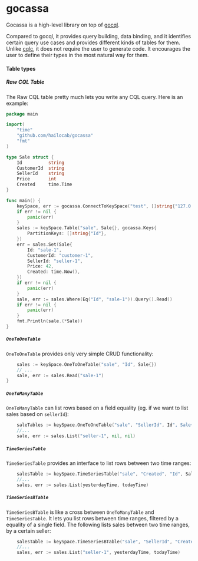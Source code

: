 gocassa
===

Gocassa is a high-level library on top of [gocql](https://github.com/gocql/gocql).

Compared to gocql, it provides query building, data binding, and it identifies certain query use cases and provides different kinds of tables for them. Unlike [cqlc](https://github.com/relops/cqlc), it does not require the user to generate code. It encourages the user to define their types in the most natural way for them.

#### Table types

##### Raw CQL Table

The Raw CQL table pretty much lets you write any CQL query. Here is an example:

```go
package main

import(
	"time"
	"github.com/hailocab/gocassa"
	"fmt"
)

type Sale struct {
	Id 			string
	CustomerId	string
	SellerId 	string
	Price 		int
	Created     time.Time
}

func main() {
	keySpace, err := gocassa.ConnectToKeySpace("test", []string{"127.0.0.1"}, "", "")
	if err != nil {
		panic(err)
	}
	sales := keySpace.Table("sale", Sale{}, gocassa.Keys{
		PartitionKeys: []string{"Id"},
	})
	err = sales.Set(Sale{
		Id: "sale-1",
		CustomerId: "customer-1",
		SellerId: "seller-1",
		Price: 42,
		Created: time.Now(),
	})
	if err != nil {
		panic(err)
	}
	sale, err := sales.Where(Eq("Id", "sale-1")).Query().Read()
	if err != nil {
		panic(err)
	}
	fmt.Println(sale.(*Sale))
}
```

##### `OneToOneTable`

`OneToOneTable` provides only very simple CRUD functionality:

```go
	sales := keySpace.OneToOneTable("sale", "Id", Sale{})
	// ...
	sale, err := sales.Read("sale-1")
}
```

##### `OneToManyTable`

`OneToManyTable` can list rows based on a field equality (eg. if we want to list sales based on `sellerId`):

```go
	saleTables := keySpace.OneToOneTable("sale", "SellerId", Id", Sale{})
	//...
	sale, err := sales.List("seller-1", nil, nil)
```

##### `TimeSeriesTable`

`TimeSeriesTable` provides an interface to list rows between two time ranges:

```go
	salesTable := keySpace.TimeSeriesTable("sale", "Created", "Id", Sale{})
	//...
	sales, err := sales.List(yesterdayTime, todayTime)
```

##### `TimeSeriesBTable`

`TimeSeriesBTable` is like a cross between `OneToManyTable` and `TimeSeriesTable`. It lets you list rows between time ranges, filtered by a equality of a single field. The following lists sales between two time ranges, by a certain seller:

```go
	salesTable := keySpace.TimeSeriesBTable("sale", "SellerId", "Created", "Id", Sale{})
	//...
	sales, err := sales.List("seller-1", yesterdayTime, todayTime)
```
